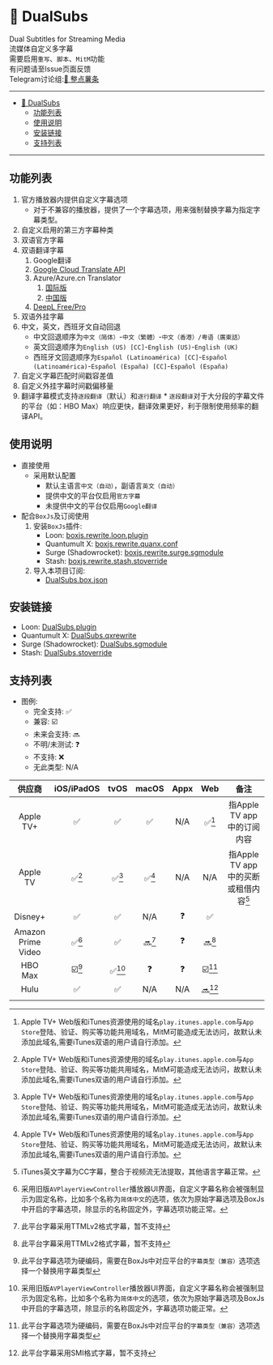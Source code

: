# 🍿️ DualSubs
Dual Subtitles for Streaming Media  
流媒体自定义多字幕  
需要启用`重写`、`脚本`、`MitM`功能  
有问题请至Issue页面反馈  
Telegram讨论组:[🍟 整点薯条](https://t.me/GetSomeFries) 

---

- [🍿️ DualSubs](#️-dualsubs)
  - [功能列表](#功能列表)
  - [使用说明](#使用说明)
  - [安装链接](#安装链接)
  - [支持列表](#支持列表)

---

## 功能列表
  1. 官方播放器内提供自定义字幕选项
     * 对于不兼容的播放器，提供了一个字幕选项，用来强制替换字幕为指定字幕类型。
  2. 自定义启用的第三方字幕种类
  3. 双语官方字幕
  4. 双语翻译字幕
     1. Google翻译
     2. [Google Cloud Translate API](https://cloud.google.com/translate)
     3. Azure/Azure.cn Translator
        1. [国际版](https://azure.microsoft.com/zh-cn/services/cognitive-services/translator/)
        2. [中国版](https://www.azure.cn)
     4. [DeepL Free/Pro](https://www.deepl.com/pro-api)
  5. 双语外挂字幕
  6. 中文，英文，西班牙文自动回退
     * 中文回退顺序为`中文（简体）`-`中文（繁體）`-`中文（香港）/粤语（廣東話）`
     * 英文回退顺序为`English (US) [CC]`-`English (US)`-`English (UK)`
     * 西班牙文回退顺序为`Español (Latinoamérica) [CC]`-`Español (Latinoamérica)`-`Español (España) [CC]`-`Español (España)`
  7. 自定义字幕匹配时间戳容差值
  8. 自定义外挂字幕时间戳偏移量
  9.  翻译字幕模式支持`逐段翻译`（默认）和`逐行翻译`
     * `逐段翻译`对于大分段的字幕文件的平台（如：HBO Max）响应更快，翻译效果更好，利于限制使用频率的翻译API。

## 使用说明
  * 直接使用
    * 采用默认配置
      * 默认主语言`中文（自动）`，副语言`英文（自动）`
      * 提供中文的平台仅启用`官方字幕`
      * 未提供中文的平台仅启用`Google翻译`
  * 配合`BoxJs`及订阅使用
    1. 安装`BoxJs`插件:
       * Loon: [boxjs.rewrite.loon.plugin](https://github.com/chavyleung/scripts/raw/master/box/rewrite/boxjs.rewrite.loon.plugin "BoxJs")
       * Quantumult X: [boxjs.rewrite.quanx.conf](https://github.com/chavyleung/scripts/raw/master/box/rewrite/boxjs.rewrite.quanx.conf "BoxJs")
       * Surge (Shadowrocket): [boxjs.rewrite.surge.sgmodule](https://github.com/chavyleung/scripts/raw/master/box/rewrite/boxjs.rewrite.surge.sgmodule "BoxJs")
       * Stash: [boxjs.rewrite.stash.stoverride](https://github.com/chavyleung/scripts/raw/master/box/rewrite/boxjs.rewrite.stash.stoverride "BoxJs")
    2. 导入本项目订阅:
       * [DualSubs.box.json](./box/DualSubs.box.json?raw=true "🍿️ DualSubs")


## 安装链接
  * Loon: [DualSubs.plugin](./plugins/DualSubs.plugin?raw=true "🍿️ DualSubs")
  * Quantumult X: [DualSubs.qxrewrite](./qxrewrite/DualSubs.qxrewrite?raw=true "🍿️ DualSubs")
  * Surge (Shadowrocket): [DualSubs.sgmodule](./sgmodules/DualSubs.sgmodule?raw=true "🍿️ DualSubs")
  * Stash: [DualSubs.stoverride](./stoverride/DualSubs.stoverride?raw=true "🍿️ DualSubs")


## 支持列表
  * 图例:
    * 完全支持: ✅
    * 兼容: ☑️
    * 未来会支持: 🔜
    * 不明/未测试: ❓
    * 不支持: ❌
    * 无此类型: N/A

|  供应商  |iOS/iPadOS|  tvOS  |  macOS  | Appx | Web | 备注 |
|   :-:   |   :-:   |   :-:   |   :-:   |   :-:   |   :-:   |   :-:   |
|Apple TV+|   ✅   |   ✅   |   ✅   |   N/A   | ✅[^2] | 指Apple TV app中的订阅内容 |
|Apple TV | ✅[^2] | ✅[^2] | ✅[^2] |   N/A   |   N/A   | 指Apple TV app中的买断或租借内容[^1] |
| Disney+ |   ✅   |   ✅   |   N/A   |   ❓   |   ✅   |        |
|Amazon<br>Prime Video| ✅[^5] |   ✅   | 🔜[^3] |   ❓   | 🔜[^3] |        |
| HBO Max | ☑️[^4] | ✅[^5] |   ❓   |   ❓   | ☑️[^4] |        |
|  Hulu   |   ✅   |   ✅   |   N/A   |   N/A   | 🔜[^6] |        |
|         |         |         |         |         |         |        |

  [^1]: iTunes英文字幕为CC字幕，整合于视频流无法提取，其他语言字幕正常。
  [^2]: Apple TV+ Web版和iTunes资源使用的域名`play.itunes.apple.com`与`App Store`登陆、验证、购买等功能共用域名，MitM可能造成无法访问，故默认未添加此域名,需要iTunes双语的用户请自行添加。
  [^3]: 此平台字幕采用TTMLv2格式字幕，暂不支持
  [^4]: 此平台字幕选项为硬编码，需要在BoxJs中对应平台的`字幕类型（兼容）`选项选择一个替换用字幕类型
  [^5]: 采用旧版`AVPlayerViewController`播放器UI界面，自定义字幕名称会被强制显示为固定名称，比如多个名称为`简体中文`的选项，依次为原始字幕选项及BoxJs中开启的字幕选项，除显示的名称固定外，字幕选项功能正常。
  [^6]: 此平台字幕采用SMI格式字幕，暂不支持
